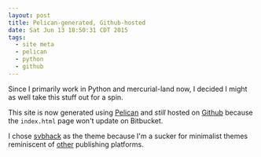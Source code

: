 ```yaml
---
layout: post
title: Pelican-generated, Github-hosted
date: Sat Jun 13 18:50:31 CDT 2015
tags:
  - site meta
  - pelican
  - python
  - github
---
```


Since I primarily work in Python and mercurial-land now, I decided I might as well take this stuff out for a spin.

This site is now generated using [Pelican](http://getpelican) and *still* hosted on [Github](http://pages.github.com) because the `index.html` page won't update on Bitbucket.

I chose [svbhack](https://github.com/gfidente/pelican-svbhack) as the theme because I'm a sucker for minimalist themes reminiscent of [other](http://svbtle.com) publishing platforms.
